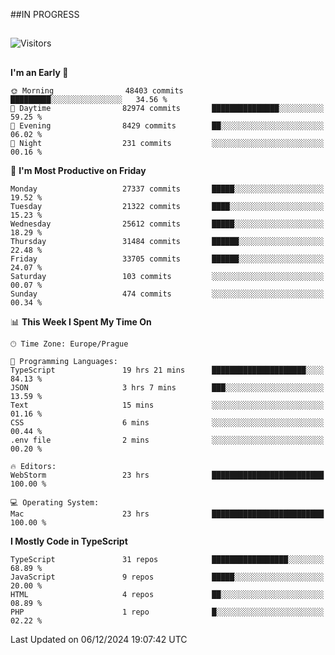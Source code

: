 ##IN PROGRESS
##
![Visitors](https://komarev.com/ghpvc/?username=petrbui&style=for-the-badge&label=Visitors+👀)



##
<!--
[![My GitHub stats](https://github-readme-stats.vercel.app/api?username=petrbui&theme=github_dark)](https://github.com/anuraghazra/github-readme-stats)

[![My wakatime stats](https://github-readme-stats.vercel.app/api/wakatime?username=petrbui&theme=github_dark)](https://github.com/anuraghazra/github-readme-stats)
-->
<!--START_SECTION:waka-->
**I'm an Early 🐤** 

```text
🌞 Morning                48403 commits       █████████░░░░░░░░░░░░░░░░   34.56 % 
🌆 Daytime                82974 commits       ███████████████░░░░░░░░░░   59.25 % 
🌃 Evening                8429 commits        ██░░░░░░░░░░░░░░░░░░░░░░░   06.02 % 
🌙 Night                  231 commits         ░░░░░░░░░░░░░░░░░░░░░░░░░   00.16 % 
```
📅 **I'm Most Productive on Friday** 

```text
Monday                   27337 commits       █████░░░░░░░░░░░░░░░░░░░░   19.52 % 
Tuesday                  21322 commits       ████░░░░░░░░░░░░░░░░░░░░░   15.23 % 
Wednesday                25612 commits       █████░░░░░░░░░░░░░░░░░░░░   18.29 % 
Thursday                 31484 commits       ██████░░░░░░░░░░░░░░░░░░░   22.48 % 
Friday                   33705 commits       ██████░░░░░░░░░░░░░░░░░░░   24.07 % 
Saturday                 103 commits         ░░░░░░░░░░░░░░░░░░░░░░░░░   00.07 % 
Sunday                   474 commits         ░░░░░░░░░░░░░░░░░░░░░░░░░   00.34 % 
```


📊 **This Week I Spent My Time On** 

```text
🕑︎ Time Zone: Europe/Prague

💬 Programming Languages: 
TypeScript               19 hrs 21 mins      █████████████████████░░░░   84.13 % 
JSON                     3 hrs 7 mins        ███░░░░░░░░░░░░░░░░░░░░░░   13.59 % 
Text                     15 mins             ░░░░░░░░░░░░░░░░░░░░░░░░░   01.16 % 
CSS                      6 mins              ░░░░░░░░░░░░░░░░░░░░░░░░░   00.44 % 
.env file                2 mins              ░░░░░░░░░░░░░░░░░░░░░░░░░   00.20 % 

🔥 Editors: 
WebStorm                 23 hrs              █████████████████████████   100.00 % 

💻 Operating System: 
Mac                      23 hrs              █████████████████████████   100.00 % 
```

**I Mostly Code in TypeScript** 

```text
TypeScript               31 repos            █████████████████░░░░░░░░   68.89 % 
JavaScript               9 repos             █████░░░░░░░░░░░░░░░░░░░░   20.00 % 
HTML                     4 repos             ██░░░░░░░░░░░░░░░░░░░░░░░   08.89 % 
PHP                      1 repo              █░░░░░░░░░░░░░░░░░░░░░░░░   02.22 % 
```




 Last Updated on 06/12/2024 19:07:42 UTC
<!--END_SECTION:waka-->
